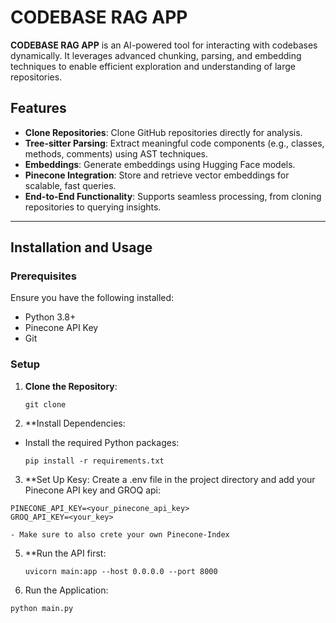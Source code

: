# CODEBASE RAG APP

**CODEBASE RAG APP** is an AI-powered tool for interacting with codebases dynamically. It leverages advanced chunking, parsing, and embedding techniques to enable efficient exploration and understanding of large repositories.

## Features

- **Clone Repositories**: Clone GitHub repositories directly for analysis.
- **Tree-sitter Parsing**: Extract meaningful code components (e.g., classes, methods, comments) using AST techniques.
- **Embeddings**: Generate embeddings using Hugging Face models.
- **Pinecone Integration**: Store and retrieve vector embeddings for scalable, fast queries.
- **End-to-End Functionality**: Supports seamless processing, from cloning repositories to querying insights.

---

## Installation and Usage

### Prerequisites

Ensure you have the following installed:
- Python 3.8+
- Pinecone API Key
- Git

### Setup

1. **Clone the Repository**:
   ```
   git clone 
   ```
2. **Install Dependencies:
- Install the required Python packages:
  ```  
  pip install -r requirements.txt
  ```
3. **Set Up Kesy: Create a .env file in the project directory and add your Pinecone API key and GROQ api:
  ```
  PINECONE_API_KEY=<your_pinecone_api_key>
  GROQ_API_KEY=<your_key>
  ```
    - Make sure to also crete your own Pinecone-Index

5. **Run the API first:
   ```
   uvicorn main:app --host 0.0.0.0 --port 8000
   ```

4. Run the Application: 
  ```
  python main.py
  ```

